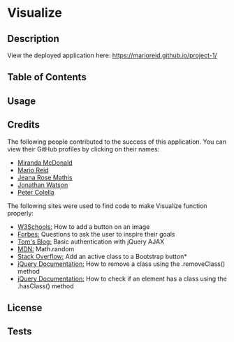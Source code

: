 # Visualize

## Description 
View the deployed application here: https://marioreid.github.io/project-1/

## Table of Contents

## Usage

## Credits
The following people contributed to the success of this application. You can view their GitHub profiles by clicking on their names:
* [Miranda McDonald](https://github.com/mirandagrace-dev)
* [Mario Reid](https://github.com/MarioReid)
* [Jeana Rose Mathis](https://github.com/jeanarose)
* [Jonathan Watson](https://github.com/jonathanjwatson) 
* [Peter Colella](https://github.com/petercolella)

The following sites were used to find code to make Visualize function properly:
* [W3Schools:](https://www.w3schools.com/howto/howto_css_button_on_image.asp) How to add a button on an image
* [Forbes:](https://www.forbes.com/sites/forbescoachescouncil/2018/08/22/13-questions-to-ask-yourself-to-identify-the-right-goal/?sh=7aac34b9355e) Questions to ask the user to inspire their goals
* [Tom's Blog:](https://blog.abelotech.com/posts/basic-authentication-jquery-ajax/) Basic authentication with jQuery AJAX
* [MDN:](https://developer.mozilla.org/en-US/docs/Web/JavaScript/Reference/Global_Objects/Math/random) Math.random
* [Stack Overflow:](https://stackoverflow.com/questions/30950952/how-to-set-bootstrap-button-to-active-on-click-using-javascript) Add an active class to a Bootstrap button*
* [jQuery Documentation:](https://api.jquery.com/removeclass/) How to remove a class using the .removeClass() method
* [jQuery Documentation:](https://api.jquery.com/hasclass/) How to check if an element has a class using the .hasClass() method
## License

## Tests